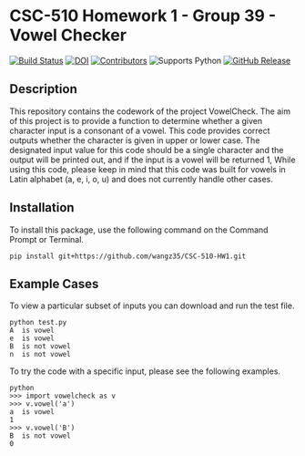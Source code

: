 # CSC-510 Homework 1 - Group 39 - Vowel Checker
[![Build Status](https://app.travis-ci.com/wangz35/CSC-510-HW1.svg?branch=main)](https://app.travis-ci.com/wangz35/CSC-510-HW1)
[![DOI](https://zenodo.org/badge/DOI/10.5281/zenodo.7023753.svg)](https://doi.org/10.5281/zenodo.7023753)
[![Contributors](https://img.shields.io/github/contributors/wangz35/CSC-510-HW1)](https://github.com/wangz35/CSC-510-HW1/graphs/contributors)
![Supports Python](https://img.shields.io/pypi/pyversions/pytest)
[![GitHub Release](https://img.shields.io/github/release/wangz35/CSC-510-HW1.svg)](https://github.com/wangz35/CSC-510-HW1/releases)

## Description
This repository contains the codework of the project VowelCheck. The aim of this project is to provide a function to determine whether a given character input is a consonant of a vowel. This code provides correct outputs whether the character is given in upper or lower case.
The designated input value for this code should be a single character and the output will be printed out, and if the input is a vowel will be returned 1, 
While using this code, please keep in mind that this code was built for vowels in Latin alphabet (a, e, i, o, u) and does not currently handle other cases. 
## Installation
To install this package, use the following command on the Command Prompt or Terminal.
```
pip install git+https://github.com/wangz35/CSC-510-HW1.git
```
## Example Cases
To view a particular subset of inputs you can download and run the test file.
```
python test.py
A  is vowel
e  is vowel
B  is not vowel
n  is not vowel
```
To try the code with a specific input, please see the following examples.
```
python
>>> import vowelcheck as v
>>> v.vowel('a')
a  is vowel
1
>>> v.vowel('B')
B  is not vowel
0
```
